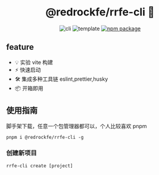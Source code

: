<p align="center">
    <h1 align="center">@redrockfe/rrfe-cli 🚀</h1>
</p>
<p align="center">
    <img src="https://img.shields.io/badge/cli-redrock-red?labelColor=gray&style=flat" alt="cli" />
    <img src="https://img.shields.io/badge/template-vite-green?labelColor=gray&style=flat" alt="template" />
    <a href="https://www.npmjs.com/package/@redrockfe/rrfe-cli"><img src=https://img.shields.io/npm/v/@redrockfe/rrfe-cli.svg  alt="npm package"></a>
</p>

## feature

- 💡 实验 vite 构建
- ⚡️ 快速启动
- 🛠️ 集成多种工具链 eslint,prettier,husky
- 📦 开箱即用

## 使用指南

脚手架下载，任意一个包管理器都可以，个人比较喜欢 pnpm

```shell
pnpm i @redrockfe/rrfe-cli -g
```

### 创建新项目

```shell
rrfe-cli create [project]
```
